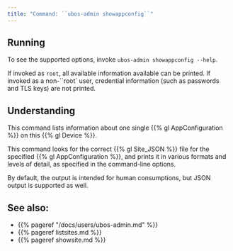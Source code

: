 ```yaml
---
title: "Command: ``ubos-admin showappconfig``"
---
```


## Running

To see the supported options, invoke ``ubos-admin showappconfig --help``.

If invoked as ``root``, all available information available can be printed. If
invoked as a non-``root` user, credential information (such as passwords and
TLS keys) are not printed.

## Understanding

This command lists information about one single {{% gl AppConfiguration %}}
on this {{% gl Device %}}.

This command looks for the correct {{% gl Site_JSON %}} file for the specified
{{% gl AppConfiguration %}}, and prints it in various formats and levels of
detail, as specified in the command-line options.

By default, the output is intended for human consumptions, but JSON output is supported
as well.

## See also:

* {{% pageref "/docs/users/ubos-admin.md" %}}
* {{% pageref listsites.md %}}
* {{% pageref showsite.md %}}

